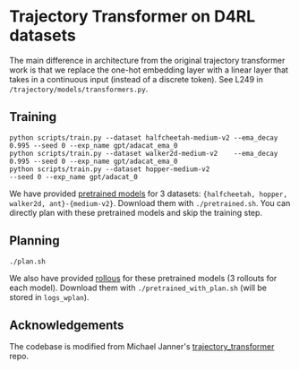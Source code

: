 # Trajectory Transformer on D4RL datasets

The main difference in architecture from the original trajectory transformer work is that we replace the one-hot embedding layer with a linear layer that takes in a continuous input (instead of a discrete token). See L249 in `/trajectory/models/transformers.py`.

## Training
```
python scripts/train.py --dataset halfcheetah-medium-v2 --ema_decay 0.995 --seed 0 --exp_name gpt/adacat_ema_0
python scripts/train.py --dataset walker2d-medium-v2    --ema_decay 0.995 --seed 0 --exp_name gpt/adacat_ema_0
python scripts/train.py --dataset hopper-medium-v2                        --seed 0 --exp_name gpt/adacat_0 
```

We have provided [pretrained models](https://www.dropbox.com/s/1u6j0ybe0l4vh1l/adaca-d4rl-logs.zip?dl=0) for 3 datasets: `{halfcheetah, hopper, walker2d, ant}-{medium-v2}`. Download them with `./pretrained.sh`. You can directly plan with these pretrained models and skip the training step.

## Planning
```
./plan.sh
```

We also have provided [rollous](https://www.dropbox.com/s/6q5tsgl2kxriimh/adaca-d4rl-logs-wplan.zip?dl=0) for these pretrained models (3 rollouts for each model). Download them with `./pretrained_with_plan.sh` (will be stored in `logs_wplan`).

## Acknowledgements
The codebase is modified from Michael Janner's [trajectory_transformer](https://github.com/jannerm/trajectory-transformer) repo.
